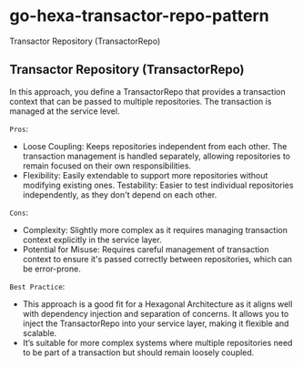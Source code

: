 # go-hexa-transactor-repo-pattern
Transactor Repository (TransactorRepo)

## Transactor Repository (TransactorRepo)
In this approach, you define a TransactorRepo that provides a transaction context that can be passed to multiple repositories. The transaction is managed at the service level.


`Pros`:

- Loose Coupling: Keeps repositories independent from each other. The transaction management is handled separately, allowing repositories to remain focused on their own responsibilities.
- Flexibility: Easily extendable to support more repositories without modifying existing ones.
Testability: Easier to test individual repositories independently, as they don't depend on each other.

`Cons`:

- Complexity: Slightly more complex as it requires managing transaction context explicitly in the service layer.
- Potential for Misuse: Requires careful management of transaction context to ensure it's passed correctly between repositories, which can be error-prone.

`Best Practice`:

- This approach is a good fit for a Hexagonal Architecture as it aligns well with dependency injection and separation of concerns. It allows you to inject the TransactorRepo into your service layer, making it flexible and scalable.
- It’s suitable for more complex systems where multiple repositories need to be part of a transaction but should remain loosely coupled.

